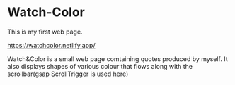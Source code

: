 # Watch-Color
This is my first web page.

https://watchcolor.netlify.app/

Watch&Color is a small web page comtaining quotes produced by myself. It also displays shapes of various colour that flows along with the scrollbar(gsap ScrollTrigger is used here)
